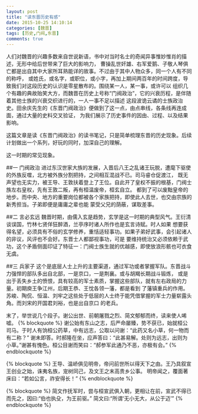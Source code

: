 ```yaml
---
layout: post
title: "读东晋历史有感"
date: 2015-10-25 14:10:14
categories: [魏晋]
tags: [历史,门阀,东晋]
comments: true
---
```

人们对魏晋的兴趣多数来自世说新语，书中对当时名士的奇闻异事惟妙惟肖的描述，无形中给后世带来了巨大的影响力，
曹操乱世奸雄、右军爱鹅、子敬人琴俱亡都是出自其中大家所耳熟能详的故事。不过由于其中人物众多，同一个人有不同的称呼，
或姓氏，或名字，或职位，或小字，再加上期间两百年的时间跨度，导致我们对这段历史的认识是零星散布的。围绕某一人，某一事，或许可以
组织几个有趣的典故贻笑大方，而魏晋在历史上号称“门阀政治”，它的兴衰历程，是伴随着其他士族的兴衰交织进行的，一人一事不足以描述
这段波诡云谲的士族政治史。田余庆先生的《东晋门阀政治》便做到了这一点，由点串线，各条线再连成面，通过大量的史料交叉验证，
为我们展示了历史事件的因由、过程、以及结果影响。

这篇文章是读《东晋门阀政治》的读书笔记，只是简单梳理东晋的历史现象。后续计划做出一个系列，好玩的同时，加深自己的理解。
<!--more-->

这一时期的常见现象。

##一 门阀政治
进过东汉世家大族的发展，入晋后八王之乱诸王玩脱，遭麾下驱使的外族反噬，北方被外族分割把持，之间相互混战不已。司马睿仓促渡江，
既无声望也无实力，被王导、王敦扶着登上了王位。自此开了皇权不振的根基，门阀士族左右皇权，先有王敦二叛，再有桓温废帝，桓玄自立。
都到了可以废黜皇帝的地步。而中央、地方的重要岗位都被各个家族把持，即使此人去世，也交由宗族的新秀担当。子弟即便是庸庸之辈也能
蒙受父兄的荫蔽，谋取差事。

##二 言必玄远
魏晋时期，由儒入玄是趋势，玄学是这一时期的典型风气。王衍清谈误国，竹林七贤佯狂醉酒，兰亭序时诸人所作也是玄言诗赋。时人如果
想要获得名望，必须具有不俗的玄学修养，重恬适轻事功。如果子弟好武事，会引起诸人的非议，风评也不会好。东晋士人都鄙视事功，可是
要维持统治又必须依赖于武功，这个矛盾侧面印证了特征一：门阀士族生就的优越感，即使放浪形骸也可衣食无虞。

##三 兵家子
这个是底层人士上升的主要渠道，通过军功或者掌握军队。东晋战斗力强悍的部队多出自北部，一是京口，一是荆襄。或与胡羯长期战斗锻炼，
或是出于丢失乡土的愤恨，具有较高的军士素质，掌握这些部队，就有左右政局的力量。初期庾王争江州，后期王恭、王忱各领一藩，都是看到
了藩镇重兵的作用。苏峻、陶侃、恒温、刘牢之这些处于低层的人士终于能凭借掌握的军士力量崭露头角。而刘宋的开国君刘裕，也是出自京口
的老兵。

末了，举世说几个段子。谢公出世、前朝屠戮之烈、简文郁郁而终，读来使人唏嘘。
{% blockquote %}
谢公始有东山之志，后严命屡臻，势不获已，始就桓公司马。于时人有饷桓公药草，中有远志，公取以问谢：“此药又名小草，何一物而有二称？”
谢未即答。时郝隆在坐，应声答曰：“此甚易解。处则为远志，出则为小草。”谢甚有愧色。桓公目谢而笑曰：“郝参军此通乃不恶，亦极有会。”
{% endblockquote %}

{% blockquote %}
王导、温峤俱见明帝，帝问前世所以得天下之由。王乃具叙宣王创业之始，诛夷名族，宠树同己，及文王之末高贵乡公事。
明帝闻之，覆面著床曰：“若如公言，祚安得长！”
{% endblockquote %}

{% blockquote %}
简文作抚军时，尝与桓宣武俱入朝，更相让在前，宣武不得已而先之，因曰:“伯也执殳，为王前驱。” 简文曰:“所谓‘无小无大，从公于迈’”
{% endblockquote %}